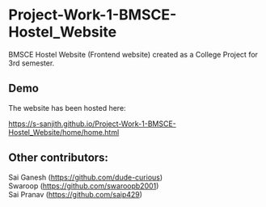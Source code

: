 # Project-Work-1-BMSCE-Hostel_Website
BMSCE Hostel Website (Frontend website) created as a College Project for 3rd semester.  

## Demo

The website has been hosted here: 

https://s-sanjith.github.io/Project-Work-1-BMSCE-Hostel_Website/home/home.html
  
## Other contributors:  
Sai Ganesh (https://github.com/dude-curious)  
Swaroop (https://github.com/swaroopb2001)  
Sai Pranav (https://github.com/saip429)

